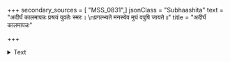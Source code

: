 +++
secondary_sources = [ "MSS_0831",]
jsonClass = "Subhaashita"
text = "अदीर्घं कालमापन्नः प्रश्रयं युवतेः स्मरः।  \nप्रगल्भ्यते मनस्येव मुघं वपुषि जायते॥"
title = "अदीर्घं कालमापन्नः"

+++

<details><summary>Text</summary>

अदीर्घं कालमापन्नः प्रश्रयं युवतेः स्मरः।  
प्रगल्भ्यते मनस्येव मुघं वपुषि जायते॥
</details>
